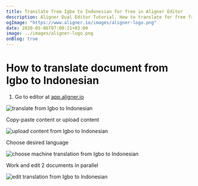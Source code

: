 ```yaml
---
title: Translate from Igbo to Indonesian for free in Aligner Editor
description: Aligner Dual Editor Tutorial. How to translate for free from Igbo to Indonesian. Aligner is multilingual document management platform. 
ogImage: "https://www.aligner.io/images/aligner-logo.png"
date: 2020-05-06T07:09:21+03:00
image: ../images/aligner-logo.png
onBlog: true
---
```


# How to translate document from Igbo to Indonesian

1. Go to editor at [app.aligner.io](https://app.aligner.io "Aligner App web page")

![translate from Igbo to Indonesian](../aligner-blank-editor.png "translate from Igbo to Indonesian")

Copy-paste content or upload content

![upload content from Igbo to Indonesian](../aligner-uploaded-document.png "upload content from Igbo to Indonesian")

Choose desired language

![choose machine translation from Igbo to Indonesian](../aligner-language-dropdown.png "choose machine translation from Igbo to Indonesian")

Work and edit 2 documents in parallel

![edit translation from Igbo to Indonesian](../aligner-double-sitded-editor.png "edit translation from Igbo to Indonesian")

